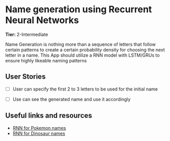 # Name generation using Recurrent Neural Networks

**Tier:** 2-Intermediate

Name Generation is nothing more than a sequence of letters that follow certain patterns to create a certain probability density for choosing the next letter in a name.
This App should utilize a RNN model with LSTM/GRUs to ensure highly likeable naming patterns

## User Stories

-   [ ] User can specify the first 2 to 3 letters to be used for the initial name
-   [ ] Use can see the generated name and use it accordingly


## Useful links and resources

-	[RNN for Pokemon names](https://towardsdatascience.com/generating-pok%C3%A9mon-names-using-rnns-f41003143333)
-	[RNN for Dinosaur names](https://datascience-enthusiast.com/DL/Dinosaurus_Island_Character_level_language_model.html)